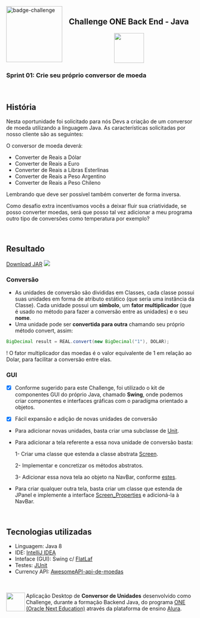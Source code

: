 <img align=left src="https://i.imgur.com/P9fjzh4.png" height=150 alt="badge-challenge">

<h2 align=center>Challenge ONE Back End - Java</h2>

<div align=center>

<img height="80" margin="10" src="https://i.imgur.com/9Gq6RS0.png">
</div>

### Sprint 01: Crie seu próprio conversor de moeda

<br> 
  
## História

Nesta oportunidade foi solicitado para nós Devs a criação de um conversor de moeda utilizando a linguagem Java. As
características solicitadas por nosso cliente são as seguintes:

O conversor de moeda deverá:

- Converter de Reais a Dólar
- Converter de Reais a Euro
- Converter de Reais a Libras Esterlinas
- Converter de Reais a Peso Argentino
- Converter de Reais a Peso Chileno

Lembrando que deve ser possível também converter de forma inversa.

Como desafio extra incentivamos vocês a deixar fluir sua criatividade, se posso converter moedas, será que posso tal vez
adicionar a meu programa outro tipo de conversões como temperatura por exemplo?

<br>

## Resultado

<a href="https://github.com/HugoJhonathan/Challenge-Oracle-ONE-conversordemoedas/blob/main/out/artifacts/Conversor_jar/Conversor.jar?raw=true">
Download JAR<a>

<img src="https://i.imgur.com/J6cdkmj.png">


### Conversão

- As unidades de conversão são divididas em Classes, cada classe possui suas unidades em forma de atributo estático (que
  seria uma instância da Classe). Cada unidade possui um **símbolo**, um **fator multiplicador** (que é usado no método
  para fazer a conversão entre as unidades) e o seu **nome**.
- Uma unidade pode ser **convertida para outra** chamando seu próprio método convert, assim:

```java
BigDecimal result = REAL.convert(new BigDecimal("1"), DOLAR);
```

! O fator multiplicador das moedas é o valor equivalente de 1 em relação ao Dolar, para facilitar a conversão entre
elas.

### GUI

- [x] Conforme sugerido para este Challenge, foi utilizado o kit de componentes GUI do próprio Java, chamado **Swing**,
  onde podemos criar componentes e interfaces gráficas com o paradígma orientado a objetos.

- [x] Fácil expansão e adição de novas unidades de conversão
- Para adicionar novas unidades, basta criar uma subclasse de <a href="https://github.com/HugoJhonathan/Challenge-Oracle-ONE-conversordemoedas/blob/main/src/main/java/units/Unit.java">
  Unit</a>.
- Para adicionar a tela referente a essa nova unidade de conversão basta:

  1- Criar uma classe que estenda a classe
  abstrata <a href="https://github.com/HugoJhonathan/Challenge-Oracle-ONE-conversordemoedas/blob/main/src/main/java/GUI/screens/Screen.java">
  Screen</a>.

  2- Implementar e concretizar os métodos abstratos.

  3- Adicionar essa nova tela ao objeto na NavBar,
  conforme <a href="https://github.com/HugoJhonathan/Challenge-Oracle-ONE-conversordemoedas/blob/main/src/main/java/GUI/Window.java#L27">
  estes</a>.
- Para criar qualquer outra tela, basta criar um classe que estenda de JPanel e implemente a
  interface <a href="https://github.com/HugoJhonathan/Challenge-Oracle-ONE-conversordemoedas/blob/main/src/main/java/GUI/ScreenProperties.java">
  Screen_Properties</a> e adicioná-la à NavBar.

<br>

## Tecnologias utilizadas

- Linguagem: Java 8
- IDE: <a href="https://www.jetbrains.com/idea/">IntelliJ IDEA</a>
- Inteface (GUI): Swing c/ <a href="https://www.formdev.com/flatlaf/">FlatLaf</a>
- Testes: <a href="https://junit.org/junit5/">JUnit</a>
- Currency API: <a href="https://docs.awesomeapi.com.br/api-de-moedas">AwesomeAPI-api-de-moedas</a>

<br><br>
[<img align="left" height="50" margin="10" src="https://i.imgur.com/RYYUpCK.png">](https://www.oracle.com/br/education/oracle-next-education/)
Aplicação Desktop de **Conversor de Unidades** desenvolvido como Challenge, durante a formação Backend Java, do
programa <a href="https://www.oracle.com/br/education/oracle-next-education/">ONE (Oracle Next Education)</a> através da
plataforma de ensino <a href="https://www.alura.com.br/">Alura</a>.
